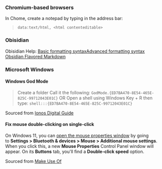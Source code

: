 ### Chromium-based browsers
In Chome, create a notepad by typing in the address bar:

> `data:text/html, <html contenteditable>`

### Obisidian
Obisidian Help: [Basic formatting syntax](https://help.obsidian.md/Editing+and+formatting/Basic+formatting+syntax)[Advanced formatting syntax](https://help.obsidian.md/Editing+and+formatting/Advanced+formatting+syntax) [Obsidian Flavored Markdown](https://help.obsidian.md/Editing+and+formatting/Obsidian+Flavored+Markdown)

### Microsoft Windows
#### Windows God Mode
> Create a folder
> Call it the following:
> `GodMode.{ED7BA470-8E54-465E-825C-99712043E01C}`
> OR
> Open a shell using Windows Key + R then type:
>`shell:::{ED7BA470-8E54-465E-825C-99712043E01C}`

Sourced from [Ionos Digital Guide](https://www.ionos.ca/digitalguide/server/know-how/windows-10-god-mode/)

#### Fix mouse double-clicking on single-click
On Windows 11, you can [open the mouse properties window](https://www.makeuseof.com/open-mouse-properties-windows-11/) by going to **Settings > Bluetooth & devices > Mouse > Additional mouse settings**.
When you click this, a new **Mouse Properties** Control Panel window will appear. On its **Buttons** tab, you'll find a **Double-click speed** option.

Sourced from [Make Use Of](https://www.makeuseof.com/tag/fix-double-clicking-mouse-windows/)